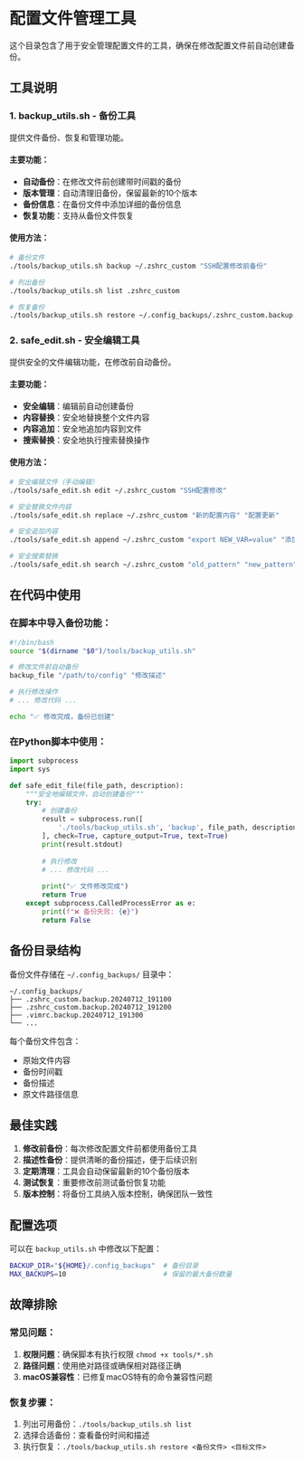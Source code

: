 # 配置文件管理工具

这个目录包含了用于安全管理配置文件的工具，确保在修改配置文件前自动创建备份。

## 工具说明

### 1. backup_utils.sh - 备份工具

提供文件备份、恢复和管理功能。

#### 主要功能：
- **自动备份**：在修改文件前创建带时间戳的备份
- **版本管理**：自动清理旧备份，保留最新的10个版本
- **备份信息**：在备份文件中添加详细的备份信息
- **恢复功能**：支持从备份文件恢复

#### 使用方法：
```bash
# 备份文件
./tools/backup_utils.sh backup ~/.zshrc_custom "SSH配置修改前备份"

# 列出备份
./tools/backup_utils.sh list .zshrc_custom

# 恢复备份
./tools/backup_utils.sh restore ~/.config_backups/.zshrc_custom.backup.20240712_191100 ~/.zshrc_custom
```

### 2. safe_edit.sh - 安全编辑工具

提供安全的文件编辑功能，在修改前自动备份。

#### 主要功能：
- **安全编辑**：编辑前自动创建备份
- **内容替换**：安全地替换整个文件内容
- **内容追加**：安全地追加内容到文件
- **搜索替换**：安全地执行搜索替换操作

#### 使用方法：
```bash
# 安全编辑文件（手动编辑）
./tools/safe_edit.sh edit ~/.zshrc_custom "SSH配置修改"

# 安全替换文件内容
./tools/safe_edit.sh replace ~/.zshrc_custom "新的配置内容" "配置更新"

# 安全追加内容
./tools/safe_edit.sh append ~/.zshrc_custom "export NEW_VAR=value" "添加环境变量"

# 安全搜索替换
./tools/safe_edit.sh search ~/.zshrc_custom "old_pattern" "new_pattern" "模式替换"
```

## 在代码中使用

### 在脚本中导入备份功能：
```bash
#!/bin/bash
source "$(dirname "$0")/tools/backup_utils.sh"

# 修改文件前自动备份
backup_file "/path/to/config" "修改描述"

# 执行修改操作
# ... 修改代码 ...

echo "✅ 修改完成，备份已创建"
```

### 在Python脚本中使用：
```python
import subprocess
import sys

def safe_edit_file(file_path, description):
    """安全地编辑文件，自动创建备份"""
    try:
        # 创建备份
        result = subprocess.run([
            './tools/backup_utils.sh', 'backup', file_path, description
        ], check=True, capture_output=True, text=True)
        print(result.stdout)
        
        # 执行修改
        # ... 修改代码 ...
        
        print("✅ 文件修改完成")
        return True
    except subprocess.CalledProcessError as e:
        print(f"❌ 备份失败: {e}")
        return False
```

## 备份目录结构

备份文件存储在 `~/.config_backups/` 目录中：

```
~/.config_backups/
├── .zshrc_custom.backup.20240712_191100
├── .zshrc_custom.backup.20240712_191200
├── .vimrc.backup.20240712_191300
└── ...
```

每个备份文件包含：
- 原始文件内容
- 备份时间戳
- 备份描述
- 原文件路径信息

## 最佳实践

1. **修改前备份**：每次修改配置文件前都使用备份工具
2. **描述性备份**：提供清晰的备份描述，便于后续识别
3. **定期清理**：工具会自动保留最新的10个备份版本
4. **测试恢复**：重要修改前测试备份恢复功能
5. **版本控制**：将备份工具纳入版本控制，确保团队一致性

## 配置选项

可以在 `backup_utils.sh` 中修改以下配置：

```bash
BACKUP_DIR="${HOME}/.config_backups"  # 备份目录
MAX_BACKUPS=10                        # 保留的最大备份数量
```

## 故障排除

### 常见问题：

1. **权限问题**：确保脚本有执行权限 `chmod +x tools/*.sh`
2. **路径问题**：使用绝对路径或确保相对路径正确
3. **macOS兼容性**：已修复macOS特有的命令兼容性问题

### 恢复步骤：

1. 列出可用备份：`./tools/backup_utils.sh list`
2. 选择合适备份：查看备份时间和描述
3. 执行恢复：`./tools/backup_utils.sh restore <备份文件> <目标文件>` 
